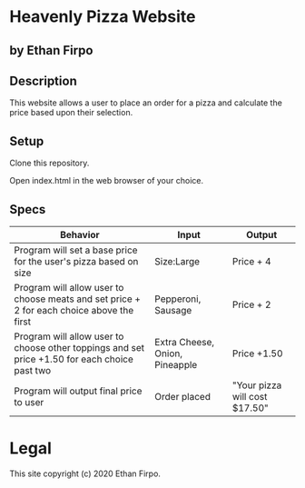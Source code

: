 # Heavenly Pizza Website

## by Ethan Firpo

## Description

This website allows a user to place an order for a pizza and calculate the price based upon their selection.

## Setup

Clone this repository.

Open index.html in the web browser of your choice.

## Specs

|Behavior|Input|Output|
|------|------|------|
|Program will set a base price for the user's pizza based on size|Size:Large|Price + 4|
|Program will allow user to choose meats and set price + 2 for each choice above the first|Pepperoni, Sausage|Price + 2|
|Program will allow user to choose other toppings and set price +1.50 for each choice past two|Extra Cheese, Onion, Pineapple|Price +1.50|
|Program will output final price to user|Order placed|"Your pizza will cost $17.50"|

# Legal

This site copyright (c) 2020 Ethan Firpo.